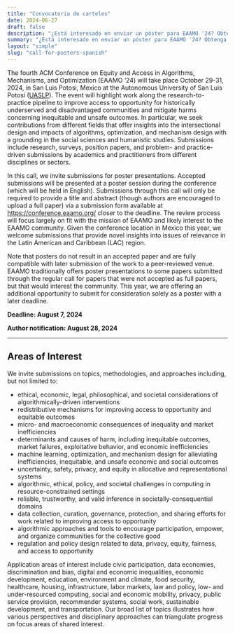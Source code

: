 ```yaml
---
title: "Convocatoria de carteles"
date: 2024-06-27
draft: false
description: "¿Está interesado en enviar un póster para EAAMO '24? Obtenga más información haciendo clic en el enlace."
summary: "¿Está interesado en enviar un póster para EAAMO '24? Obtenga más información haciendo clic en el enlace."
layout: "simple"
slug: "call-for-posters-spanish"
---
```

The fourth ACM Conference on Equity and Access in Algorithms, Mechanisms, and Optimization (EAAMO ‘24) will take place October 29-31, 2024, in San Luis Potosi, Mexico at the Autonomous University of San Luis Potosí ([UASLP](https://www.uaslp.mx/)). The event will highlight work along the research-to-practice pipeline to improve access to opportunity for historically underserved and disadvantaged communities and mitigate harms concerning inequitable and unsafe outcomes. In particular, we seek contributions from different fields that offer insights into the intersectional design and impacts of algorithms, optimization, and mechanism design with a grounding in the social sciences and humanistic studies. Submissions include research, surveys, position papers, and problem- and practice-driven submissions by academics and practitioners from different disciplines or sectors.

In this call, we invite submissions for poster presentations. Accepted submissions will be presented at a poster session during the conference (which will be held in English). Submissions through this call will only be required to provide a title and abstract (though authors are encouraged to upload a full paper) via a submission form available at https://conference.eaamo.org/ closer to the deadline. The review process will focus largely on fit with the mission of EAAMO and likely interest to the EAAMO community. Given the conference location in Mexico this year, we welcome submissions that provide novel insights into issues of relevance in the Latin American and Caribbean (LAC) region.

Note that posters do not result in an accepted paper and are fully compatible with later submission of the work to a peer-reviewed venue. EAAMO traditionally offers poster presentations to some papers submitted through the regular call for papers that were not accepted as full papers, but that would interest the community. This year, we are offering an additional opportunity to submit for consideration solely as a poster with a later deadline.

**Deadline: August 7, 2024**

**Author notification: August 28, 2024**

- - -

## Areas of Interest

We invite submissions on topics, methodologies, and approaches including, but not limited to:
- ethical, economic, legal, philosophical, and societal considerations of algorithmically-driven interventions
- redistributive mechanisms for improving access to opportunity and equitable outcomes
- micro- and macroeconomic consequences of inequality and market inefficiencies
- determinants and causes of harm, including inequitable outcomes, market failures, exploitative behavior, and economic inefficiencies
- machine learning, optimization, and mechanism design for alleviating inefficiencies, inequitable, and unsafe economic and social outcomes
- uncertainty, safety, privacy, and equity in allocative and representational systems
- algorithmic, ethical, policy, and societal challenges in computing in resource-constrained settings
- reliable, trustworthy, and valid inference in societally-consequential domains
- data collection, curation, governance, protection, and sharing efforts for work related to improving access to opportunity
- algorithmic approaches and tools to encourage participation, empower, and organize communities for the collective good
- regulation and policy design related to data, privacy, equity, fairness, and access to opportunity

Application areas of interest include civic participation, data economies, discrimination and bias, digital and economic inequalities, economic development, education, environment and climate, food security, healthcare, housing, infrastructure, labor markets, law and policy, low- and under-resourced computing, social and economic mobility, privacy, public service provision, recommender systems, social work, sustainable development, and transportation. Our broad list of topics illustrates how various perspectives and disciplinary approaches can triangulate progress on focus areas of shared interest.